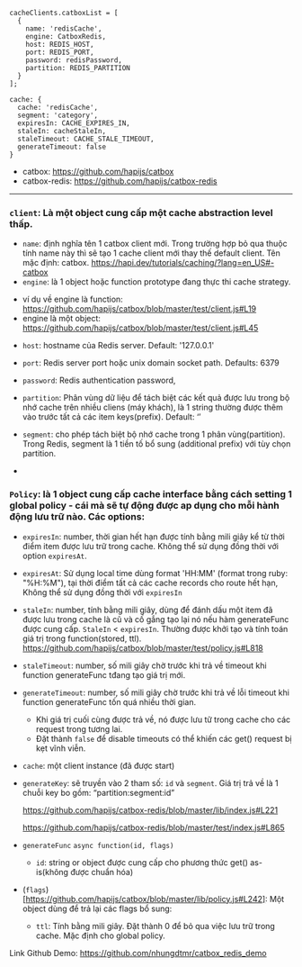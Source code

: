 ```
cacheClients.catboxList = [
  {
    name: 'redisCache',
    engine: CatboxRedis,
    host: REDIS_HOST,
    port: REDIS_PORT,
    password: redisPassword,
    partition: REDIS_PARTITION
  }
];
```
```
cache: {
  cache: 'redisCache',
  segment: 'category',
  expiresIn: CACHE_EXPIRES_IN,
  staleIn: cacheStaleIn,
  staleTimeout: CACHE_STALE_TIMEOUT,
  generateTimeout: false
}
```


- catbox: https://github.com/hapijs/catbox
- catbox-redis: https://github.com/hapijs/catbox-redis
---------------------------
###  `client`: Là một object cung cấp một cache abstraction level thấp.
- `name`: định nghĩa tên 1 catbox client mới. Trong trường hợp bỏ qua thuộc tính name này thì sẽ tạo 1 cache client mới thay thế default client. Tên mặc định: catbox.
https://hapi.dev/tutorials/caching/?lang=en_US#-catbox
- `engine`: là 1 object hoặc function prototype đang thực thi cache strategy.
+ ví dụ về engine là function: https://github.com/hapijs/catbox/blob/master/test/client.js#L19
+ engine là một object: https://github.com/hapijs/catbox/blob/master/test/client.js#L45
- `host`: hostname của Redis server. Default: '127.0.0.1'
- `port`: Redis server port hoặc unix domain socket path. Defaults: 6379
- `password`: Redis authentication password,
- `partition`: Phân vùng dữ liệu để tách biệt các kết quả được lưu trong bộ nhớ cache trên nhiều cliens (máy khách), là 1 string thường được thêm vào trước tất cả các item keys(prefix). Default: ‘’
- `segment`: cho phép tách biệt bộ nhớ cache trong 1 phân vùng(partition). Trong Redis, segment là 1 tiền tố bổ sung (additional prefix) với tùy chọn partition.

-
### `Policy`: là 1 object cung cấp cache interface bằng cách setting 1 global policy - cái mà sẽ tự động được ap dụng cho mỗi hành động lưu trữ nào. Các options:

- `expiresIn`: number, thời gian hết hạn được tính bằng mili giây kể từ thời điểm item được lưu trữ trong cache. Không thể sử dụng đồng thời với option `expiresAt`.
- `expiresAt`: Sử dụng local time dùng format 'HH:MM' (format trong ruby: "%H:%M"), tại thời điểm tất cả các cache records cho route hết hạn, Không thể sử dụng đồng thời với `expiresIn`
- `staleIn`: number, tính bằng mili giây, dùng để đánh dấu một item đã được lưu trong cache là cũ và cố gắng tạo lại nó nếu hàm generateFunc được cung cấp. `StaleIn` < `expiresIn`. Thường được khởi tạo và tính toán giá trị trong function(stored, ttl).
https://github.com/hapijs/catbox/blob/master/test/policy.js#L818
- `staleTimeout`: number, số mili giây chờ trước khi trả về timeout khi function generateFunc tđang tạo giá trị mới.
- `generateTimeout`: number, số mili giây chờ trước khi trả về lỗi timeout khi function generateFunc tốn quá nhiều thời gian.
  + Khi giá trị cuối cùng được trả về, nó được lưu tữ trong cache cho các request trong tương lai.
  + Đặt thành `false` để disable timeouts có thể khiến các get() request bị kẹt vĩnh viễn.
- `cache`: một client instance (đã được start)
- `generateKey`: sẽ truyền vào 2 tham số: `id` và `segment`. Giá trị trả về là 1 chuỗi key bo gồm:
“partition:segment:id”

  https://github.com/hapijs/catbox-redis/blob/master/lib/index.js#L221

  https://github.com/hapijs/catbox-redis/blob/master/test/index.js#L865
- `generateFunc` `async function(id, flags)`
  + `id`: string or object được cung cấp cho phương thức get() as-is(không được chuẩn hóa)
- (`flags`)[https://github.com/hapijs/catbox/blob/master/lib/policy.js#L242]: Một object dùng để trả lại các flags bổ sung:

  + `ttl`: Tính bằng mili giây. Đặt thành 0 để bỏ qua việc lưu trữ trong cache. Mặc định cho global policy.

Link Github Demo: https://github.com/nhungdtmr/catbox_redis_demo

